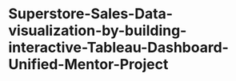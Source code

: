 # Superstore-Sales-Data-visualization-by-building-interactive-Tableau-Dashboard-Unified-Mentor-Project